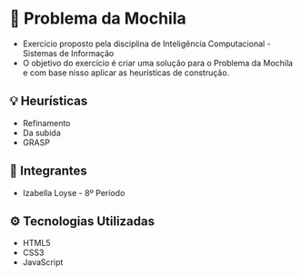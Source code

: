 # 🎒 Problema da Mochila

- Exercício proposto pela disciplina de Inteligência Computacional - Sistemas de Informação
- O objetivo do exercício é criar uma solução para o Problema da Mochila e com base nisso aplicar as heurísticas de construção.

## 💡 Heurísticas

- Refinamento
- Da subida
- GRASP

## 👥 Integrantes

- Izabella Loyse - 8º Período

## ⚙️ Tecnologias Utilizadas

- HTML5
- CSS3
- JavaScript
